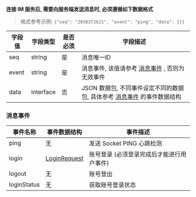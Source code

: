 <b>连接 IM 服务后, 需要向服务端发送消息时, 必须遵循如下数据格式</b>

> 格式参考示例: `{"seq": "2938372621", "event": "ping", "data": {}}`

| 字段值   | 字段类型      | 是否必须 | 字段描述                                               |
|-------|-----------|------|----------------------------------------------------|
| seq   | string    | 是    | 消息唯一ID                                             |
| event | string    | 是    | 消息事件, 该值请参考 [消息事件](#消息事件) , 否则为无效事件                |
| data  | interface | 否    | JSON 数据包, 不同事件设定不同的数据包, 具体参考 [消息事件](#消息事件) 的事件数据结构 |

### 消息事件

| 事件名称        | 事件数据结构                                                     | 事件描述                   |
|-------------|------------------------------------------------------------|------------------------|
| ping        | 无                                                          | 发送 Socket PING 心跳检测    |
| login       | [LoginRequest](/post/socket/event/request?id=loginrequest) | 账号登录 (必须登录完成后才能进行用户事件) |
| logout      | 无                                                          | 账号登出                   |
| loginStatus | 无                                                          | 获取账号登录状态               |